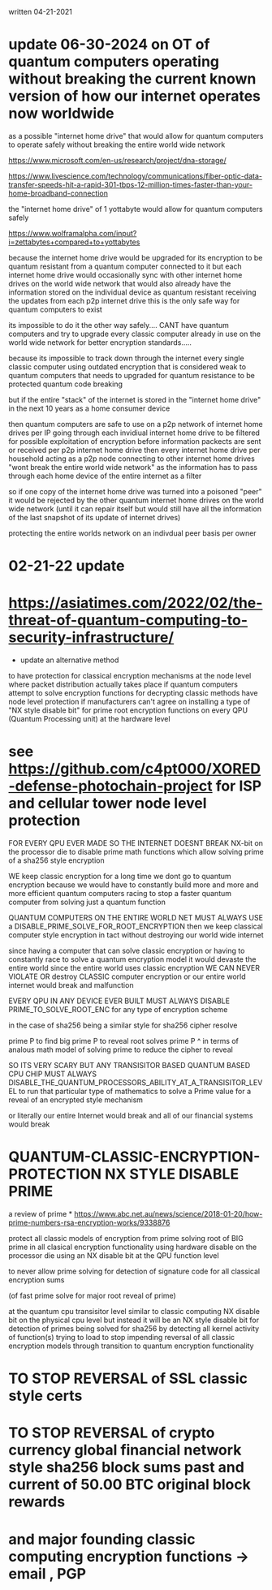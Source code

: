 
written 04-21-2021



# update 06-30-2024 on            OT of quantum computers operating without breaking the current known version of how our internet operates now worldwide

as a possible "internet home drive" that would allow for quantum computers to operate safely without breaking the entire world wide network

https://www.microsoft.com/en-us/research/project/dna-storage/

https://www.livescience.com/technology/communications/fiber-optic-data-transfer-speeds-hit-a-rapid-301-tbps-12-million-times-faster-than-your-home-broadband-connection

<p>

the "internet home drive" of 1 yottabyte would allow for quantum computers safely

https://www.wolframalpha.com/input?i=zettabytes+compared+to+yottabytes


because the internet home drive would be upgraded for its encryption to be quantum resistant from a quantum computer connected to it
but each internet home drive would occasionally sync with other internet home drives on the world wide network that would also already have the information stored on the individual device as quantum resistant receiving the updates from each p2p internet drive
this is the only safe way for quantum computers to exist


its impossible to do it the other way safely....
CANT have quantum computers and try to upgrade every classic computer already in use on the world wide network for better encryption standards.....

because its impossible to track down through the internet every single classic computer using outdated encryption that is considered weak to quantum computers that needs to upgraded for quantum resistance to be protected quantum code breaking

but if the entire "stack" of the internet is stored in the "internet home drive" in the next 10 years as a home consumer device

then quantum computers are safe to use on a p2p network of internet home drives per IP going through each invidiual internet home drive to be filtered for possible exploitation of encryption before information packects are sent or received per p2p internet home drive
then every internet home drive per household acting as a p2p node connecting to other internet home drives "wont break the entire world wide network" as the information has to pass through each home device of the entire internet as a filter

so if one copy of the internet home drive was turned into a poisoned "peer" it would be rejected by the other quantum internet home drives on the world wide network (until it can repair itself but would still have all the information of the last snapshot of its update of internet drives)

protecting the entire worlds network on an indivdual peer basis per owner


 
</p>


# 02-21-22 update
# https://asiatimes.com/2022/02/the-threat-of-quantum-computing-to-security-infrastructure/
* update an alternative method 


to have protection for classical encryption mechanisms at the node level where packet distribution actually takes place
if quantum computers attempt to solve encryption functions for decrypting classic methods have node level protection if manufacturers can't agree on installing a type of "NX style disable bit" for prime root encryption functions on every QPU (Quantum Processing unit) at the hardware level


# see https://github.com/c4pt000/XORED-defense-photochain-project for ISP and cellular tower node level protection


FOR EVERY QPU EVER MADE SO THE INTERNET DOESNT BREAK   NX-bit on the processor die to disable prime math functions which allow solving prime of a sha256 style encryption

WE keep classic encryption for a long time we dont go to quantum encryption
because we would have to constantly build more and more and more efficient quantum computers racing to stop a faster quantum computer from solving just a quantum function


 QUANTUM COMPUTERS ON THE ENTIRE WORLD NET MUST ALWAYS USE a DISABLE_PRIME_SOLVE_FOR_ROOT_ENCRYPTION
then we keep classical computer style encryption in tact without destroying our world wide internet

since having a computer that can solve classic encryption or having to constantly race to solve a quantum encryption model it would devaste the entire world
since the entire world uses classic encryption WE CAN NEVER VIOLATE OR destroy CLASSIC computer encryption or our entire world internet would break and malfunction


EVERY QPU IN ANY DEVICE EVER BUILT MUST ALWAYS DISABLE PRIME_TO_SOLVE_ROOT_ENC for any type of encryption scheme

in the case of sha256 being a similar style for sha256 cipher resolve

prime P to find big prime P to reveal root solves prime P
^ in terms of analous math model of solving prime to reduce the cipher to reveal

SO ITS VERY SCARY BUT ANY TRANSISITOR BASED QUANTUM BASED CPU CHIP MUST ALWAYS DISABLE_THE_QUANTUM_PROCESSORS_ABILITY_AT_A_TRANSISITOR_LEVEL to run that particular type of mathematics to solve a Prime value for a reveal of an encrypted style mechanism

or literally our entire Internet would break and all of our financial systems would break


# QUANTUM-CLASSIC-ENCRYPTION-PROTECTION NX STYLE DISABLE PRIME 

a review of prime * https://www.abc.net.au/news/science/2018-01-20/how-prime-numbers-rsa-encryption-works/9338876

protect all classic models of encryption from prime solving root of BIG prime in all clasical
encryption functionality using hardware disable on the processor die using an NX disable bit at the QPU function level

to never allow prime solving for detection of signature code for all classical encryption sums

(of fast prime solve for major root reveal of prime)

at the quantum cpu transisitor level similar to classic computing NX disable bit on the physical cpu level
but instead it will be an NX style disable bit for detection of primes being solved for sha256 by detecting all kernel activity of function(s) trying to load
to stop impending reversal of all classic encryption models through transition to quantum encryption functionality 


# TO STOP REVERSAL of SSL classic style certs
# TO STOP REVERSAL of crypto currency global financial network style sha256 block sums past and current of 50.00 BTC original block rewards
# and major founding classic computing encryption functions -> email , PGP
